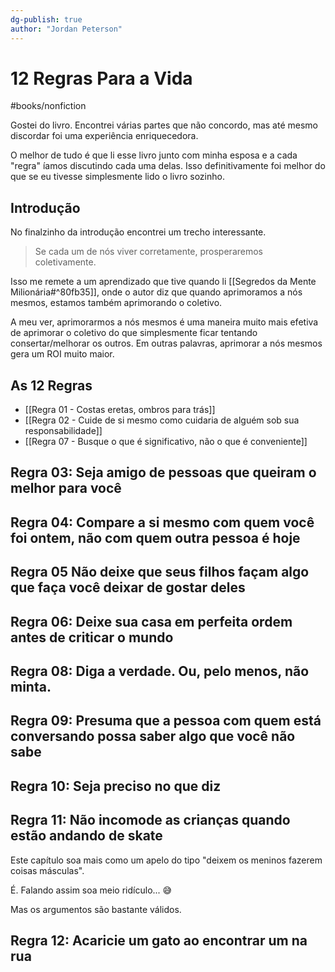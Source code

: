 ```yaml
---
dg-publish: true
author: "Jordan Peterson"
---
```


# 12 Regras Para a Vida

#books/nonfiction

Gostei do livro. Encontrei várias partes que não concordo, mas até mesmo discordar foi uma experiência enriquecedora.

O melhor de tudo é que li esse livro junto com minha esposa e a cada "regra" íamos discutindo cada uma delas. Isso definitivamente foi melhor do que se eu tivesse simplesmente lido o livro sozinho.

## Introdução

No finalzinho da introdução encontrei um trecho interessante.


> Se cada um de nós viver corretamente, prosperaremos coletivamente.

Isso me remete a um aprendizado que tive quando li [[Segredos da Mente Milionária#^80fb35]], onde o autor diz que quando aprimoramos a nós mesmos, estamos também aprimorando o coletivo.

A meu ver, aprimorarmos a nós mesmos é uma maneira muito mais efetiva de aprimorar o coletivo do que simplesmente ficar tentando consertar/melhorar os outros. Em outras palavras, aprimorar a nós mesmos gera um ROI muito maior.

## As 12 Regras
- [[Regra 01 - Costas eretas, ombros para trás]]
- [[Regra 02 - Cuide de si mesmo como cuidaria de alguém sob sua responsabilidade]]
- [[Regra 07 - Busque o que é significativo, não o que é conveniente]]


## Regra 03: Seja amigo de pessoas que queiram o melhor para você

## Regra 04: Compare a si mesmo com quem você foi ontem, não com quem outra pessoa é hoje

## Regra 05 Não deixe que seus filhos façam algo que faça você deixar de gostar deles


## Regra 06: Deixe sua casa em perfeita ordem antes de criticar o mundo




## Regra 08: Diga a verdade. Ou, pelo menos, não minta.


## Regra 09: Presuma que a pessoa com quem está conversando possa saber algo que você não sabe


## Regra 10: Seja preciso no que diz


## Regra 11: Não incomode as crianças quando estão andando de skate

Este capítulo soa mais como um apelo do tipo "deixem os meninos fazerem coisas másculas".

É. Falando assim soa meio ridículo... 😅

Mas os argumentos são bastante válidos.



## Regra 12: Acaricie um gato ao encontrar um na rua

